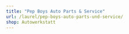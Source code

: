 ```yaml
---
title: "Pep Boys Auto Parts & Service"
url: /laurel/pep-boys-auto-parts-und-service/
shop: Autowerkstatt
---
```

